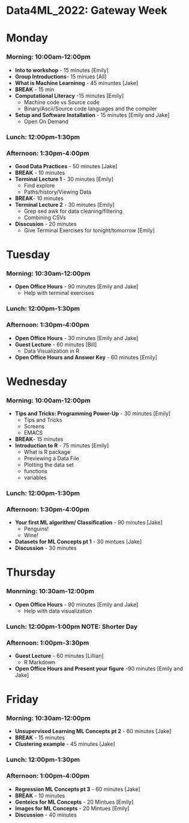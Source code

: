 # Data4ML_2022: Gateway Week

# Monday
### **Morning**: 10:00am-12:00pm
* **Into to workshop** - 15 minutes [Emily]
* **Group Introductions**- 15 minues [All]
* **What is Machine Learninng** - 45 minuntes [Jake]
* **BREAK** - 15 min
* **Computational Literacy** -15 minutes [Emily]
  - Machine code vs Source code
  - Binary/Ascii/Source code languages and the compiler 
* **Setup and Software Installation** - 15 minutes [Emily and Jake]
  - Open On Demand
### Lunch: 12:00pm-1:30pm
### Afternoon: 1:30pm-4:00pm
* **Good Data Practices** - 50 minutes [Jake]
* **BREAK** - 10 minutes   
* **Terminal Lecture 1** - 30 minutes [Emily]
  - Find explore
  - Paths/history/Viewing Data 
* **BREAK**- 10 minutes
* **Terminal Lecture 2** - 30 minutes [Emily]
   - Grep sed awk for data cleaning/filtering
   - Combining CSVs
* **Disscusion** - 20 minutes
   - Give Terminal Exercises for tonight/tomorrow [Emily]
 
# Tuesday 
### **Morning**: 10:30am-12:00pm
* **Open Office Hours** - 90 minutes [Emily and Jake]
  - Help with terminal exercises
### Lunch: 12:00pm-1:30pm
### **Afternoon**: 1:30pm-4:00pm
* **Open Office Hours** - 30 minutes [Emily and Jake]
* **Guest Lecture** - 60 minutes [Bill]
  - Data Visualization in R
* **Open Office Hours and Answer Key** - 60 minutes [Emily]

# Wednesday
### **Morning**: 10:00am-12:00pm
* **Tips and Tricks: Programming Power-Up** - 30 minutes [Emily]
  - Tips and Tricks
  - Screens
  - EMACS
* **BREAK**- 15 minutes
* **Introduction to R** - 75 minutes [Emily]
  - What is R package
  - Previewing a Data File
  - Plotting the data set
  - functions
  - variables
### Lunch: 12:00pm-1:30pm
### Afternoon: 1:30pm-4:00pm
* **Your first ML algorithm/ Classification** -  90 minutes [Jake]
  - Penguins!
  - Wine!
* **Datasets for ML Concepts pt 1** - 30 mintues [Jake]
* **Discussion** - 30 minutes

# Thursday 
### Monrning: 10:30am-12:00pm
* **Open Office Hours** - 90 minutes [Emily and Jake]
  - Help with data visualization
### Lunch: 12:00pm-1:00pm NOTE: Shorter Day
### **Afternoon**: 1:00pm-3:30pm
* **Guest Lecture** - 60 minutes [Lillian]
  - R Markdown
* **Open Office Hours and Present your figure** -90 minutes [Emily and Jake]

# Friday
### **Morning**: 10:30am-12:00pm
* **Unsupervised Learning ML Concepts pt 2** - 60 minutes [Jake]
* **BREAK** - 15 minutes
* **Clustering example** - 45 minutes [Jake]
### Lunch: 12:00pm-1:30pm
### **Afternoon**: 1:00pm-4:00pm
* **Regression ML Concepts pt 3** - 60 minutes [Jake]
* **BREAK** - 10 minutes
* **Genteics for ML Concepts** - 20 Mintues [Emily]
* **Images for ML Concepts** - 20 Mintues [Emily]
* **Discussion** - 40 minutes 
